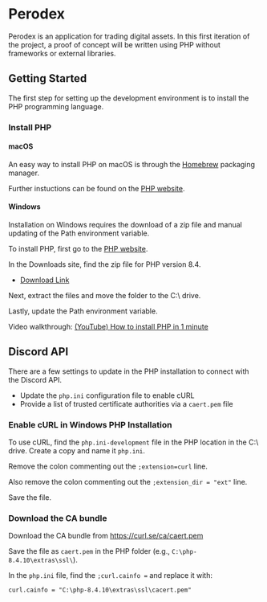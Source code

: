 # Perodex

Perodex is an application for trading digital assets. In this first iteration of the project, a proof of concept will be written using PHP without frameworks or external libraries.

## Getting Started

The first step for setting up the development environment is to install the PHP programming language.

### Install PHP

#### macOS

An easy way to install PHP on macOS is through the [Homebrew](https://brew.sh) packaging manager.

Further instuctions can be found on the [PHP website](https://www.php.net/manual/en/install.macosx.packages.php).

#### Windows

Installation on Windows requires the download of a zip file and manual updating of the Path environment variable.

To install PHP, first go to the [PHP website](https://php.net). 

In the Downloads site, find the zip file for PHP version 8.4.

- [Download Link](https://windows.php.net/download#php-8.4)

Next, extract the files and move the folder to the C:\ drive.

Lastly, update the Path environment variable.

Video walkthrough: 
[(YouTube) How to install PHP in 1 minute](https://www.youtube.com/watch?v=n04w2SzGr_U)


## Discord API

There are a few settings to update in the PHP installation to connect with the Discord API.

- Update the `php.ini` configuration file to enable cURL
- Provide a list of trusted certificate authorities via a `caert.pem` file


### Enable cURL in Windows PHP Installation

To use cURL, find the `php.ini-development` file in the PHP location in the C:\ drive. Create a copy and name it `php.ini`. 

Remove the colon commenting out the `;extension=curl` line. 

Also remove the colon commenting out the `;extension_dir = "ext"` line.

Save the file.


### Download the CA bundle

Download the CA bundle from <https://curl.se/ca/caert.pem>

Save the file as `caert.pem` in the PHP folder (e.g., `C:\php-8.4.10\extras\ssl\`).

In the `php.ini` file, find the `;curl.cainfo =` and replace it with:

```
curl.cainfo = "C:\php-8.4.10\extras\ssl\cacert.pem"
```

